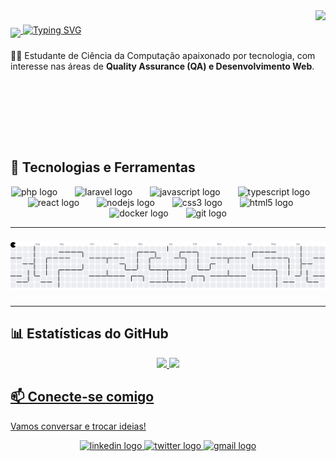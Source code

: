 <img align="right" height="210" src="https://media1.giphy.com/media/v1.Y2lkPTc5MGI3NjExajN2eWEyaWl4cmhod3MydXl5MHg1MGtmcmFlN3RrMGhlOTlkZ2NwbCZlcD12MV9pbnRlcm5hbF9naWZfYnlfaWQmY3Q9Zw/l0EoBBFIUg5t8kKw8/giphy.gif"  />

###

<p align="left">
  <a href="https://github.com/kaikiyuuji">
    <img src="https://media.giphy.com/media/hvRJCLFzcasrR4ia7z/giphy.gif" width="30px" style="position: relative; top: 3px; vertical-align: middle;"/>
  </a>
  <a href="https://git.io/typing-svg"><img src="https://readme-typing-svg.demolab.com?font=Google+Sans&weight=600&size=24&duration=2500&pause=1000&color=F7F7F7&vCenter=true&width=435&height=25&lines=Ol%C3%A1!+Eu+sou+o+Kaiki+Yuuji!" alt="Typing SVG" /></a>
</p>

###

<p align="left"> 👨‍💻 Estudante de Ciência da Computação apaixonado por tecnologia, com interesse nas áreas de <strong>Quality Assurance (QA) e Desenvolvimento Web</strong>.</p>

###

<br clear="both">

## 🚀 Tecnologias e Ferramentas

<div align="center">
  <img src="https://skillicons.dev/icons?i=php" height="50" alt="php logo"  />
  <img width="20" />
  <img src="https://skillicons.dev/icons?i=laravel" height="50" alt="laravel logo"  />
  <img width="20" />
  <img src="https://skillicons.dev/icons?i=js" height="50" alt="javascript logo"  />
  <img width="20" />
  <img src="https://skillicons.dev/icons?i=ts" height="50" alt="typescript logo"  />
  <img width="20" />
  <img src="https://skillicons.dev/icons?i=react" height="50" alt="react logo"  />
  <img width="20" />
  <img src="https://skillicons.dev/icons?i=nodejs" height="50" alt="nodejs logo"  />
  <img width="20" />
  <img src="https://skillicons.dev/icons?i=css" height="50" alt="css3 logo"  />
  <img width="20" />
  <img src="https://skillicons.dev/icons?i=html" height="50" alt="html5 logo"  />
  <img width="20" />
  <img src="https://skillicons.dev/icons?i=docker" height="50" alt="docker logo"  />
  <img width="20" />
  <img src="https://skillicons.dev/icons?i=git" height="50" alt="git logo"  />
</div>

---

###

<picture>
  <source media="(prefers-color-scheme: dark)" srcset="https://raw.githubusercontent.com/kaikiyuuji/kaikiyuuji/output/pacman-contribution-graph-dark.svg">
  <source media="(prefers-color-scheme: light)" srcset="https://raw.githubusercontent.com/kaikiyuuji/kaikiyuuji/output/pacman-contribution-graph.svg">
  <img alt="pacman contribution graph" src="https://raw.githubusercontent.com/kaikiyuuji/kaikiyuuji/output/pacman-contribution-graph.svg">
</picture>

###
---

## 📊 Estatísticas do GitHub
<div align="center">
  <a href="https://github.com/kaikiyuuji">
  <img height="180em" src="https://github-readme-stats.vercel.app/api?username=kaikiyuuji&show_icons=true&theme=tokyonight&include_all_commits=true&count_private=true"/>
  <img height="180em" src="https://github-readme-stats.vercel.app/api/top-langs/?username=kaikiyuuji&layout=compact&langs_count=7&theme=tokyonight"/>
</div>

## 📫 Conecte-se comigo
<p>Vamos conversar e trocar ideias!</p>
<div align="center">
  <a href="https://www.linkedin.com/in/kaiki-yuuji/" target="_blank">
    <img src="https://raw.githubusercontent.com/maurodesouza/profile-readme-generator/master/src/assets/icons/social/linkedin/default.svg" width="70" height="50" alt="linkedin logo"  />
  </a>
  <a href="https://x.com/euhirata" target="_blank">
    <img src="https://raw.githubusercontent.com/maurodesouza/profile-readme-generator/master/src/assets/icons/social/twitter/default.svg" width="70" height="50" alt="twitter logo"  />
  </a>
  <a href="mailto:kaikiramoshirata@gmail.com" target="_blank">
    <img src="https://raw.githubusercontent.com/maurodesouza/profile-readme-generator/master/src/assets/icons/social/gmail/default.svg" width="70" height="50" alt="gmail logo"  />
  </a>
</div>
